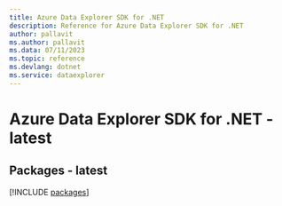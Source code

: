 ```yaml
---
title: Azure Data Explorer SDK for .NET
description: Reference for Azure Data Explorer SDK for .NET
author: pallavit
ms.author: pallavit
ms.data: 07/11/2023
ms.topic: reference
ms.devlang: dotnet
ms.service: dataexplorer
---
```

# Azure Data Explorer SDK for .NET - latest
## Packages - latest
[!INCLUDE [packages](data-explorer-index.md)]
